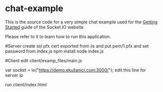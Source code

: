 # chat-example

This is the source code for a very simple chat example used for
the [Getting Started](http://socket.io/get-started/chat/) guide
of the Socket.IO website.

Please refer to it to learn how to run this application.


#Server
create ssl pfx cert exported from iis  and put pem/1.pfx and set password from index.js
npm install
node index.js


#Client
edit client/examp_files/main.js 

var socket = io("https://demo.ekullanici.com:3000/");
edit this line for server ip

run client/index.html